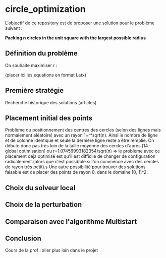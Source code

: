 # circle_optimization

L'objectif de ce repository est de proposer une solution pour le problème suivant :

**Packing n circles in the unit square with the largest possible radius**


## Définition du problème

On souhaite maximiser r :

(placer ici les equations en format Latx)


## Première stratégie

Recherche historique des solutions (articles)


## Placement initial des points

Problème du positionnement des centres des cercles (selon des lignes mais normalement aléatoire) avec un rayon 1=r*sqrt(n).
Ainsi le nombre de ligne et de colonne identique et seule la dernière ligne reste a être remplie. On débute donc pas très loin de la taille moyenne des cercles d'après [14 : global optimisation] ou r=1.07456993182354/sqrt(n)
=> le problème avec ce placement déjà optimisé est qu'il est difficile  de changer de configuration radicalement.(alors que c'est possibble si l'on commence avec des cercles de rayon très petit).s
Une autre possibilité pour trouver des solutions faisable est de placer des points de rayon 0, dans le domaine [0, 1]^2.

## Choix du solveur local

## Choix de la perturbation

## Comparaison avec l'algorithme Multistart

## Conclusion

Cours de la prof : aller plus loin dans le projet
